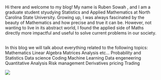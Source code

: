 Hi there and welcome to my blog! My name is Ruben Sowah , and I am a graduate student styudying Statistics and Applied Mathematics at North Carolina State University.
Growing up, I was always fascinated by the beauty of Mathematics and how precise and true it can be. However, not wanting to live in its abstract world, I found the 
applied side of Maths directly more impactful and useful to solve current problems in our society.

<br>
In this blog we will talk about everything related to the following topics:  
  Mathematics
    Linear Algebra 
    Matrices
    Analysis
    etc...
  Probability and Statistics
  Data science
  Coding
  Machine Learning
  Data engeneering 
  Quantitative Analysis
    Risk management
    Derivatives pricing
    Trading
  
  ![](C:\Users\17043\Pictures.png)
